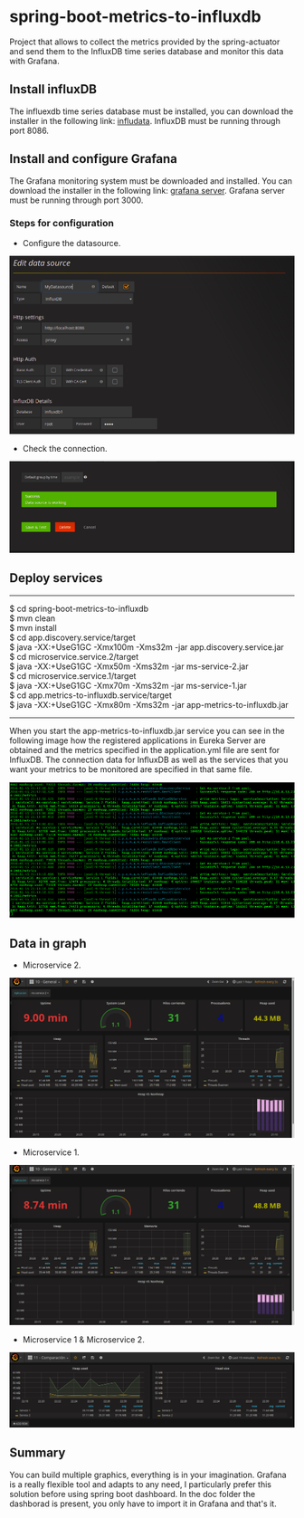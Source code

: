 # spring-boot-metrics-to-influxdb
Project that allows to collect the metrics provided by the spring-actuator and send them to the InfluxDB time series database and monitor this data with Grafana.

## Install influxDB

The influexdb time series database must be installed, you can download the installer in the following link: [infludata](https://portal.influxdata.com/downloads). InfluxDB must be running through port 8086.

## Install and configure Grafana
The Grafana monitoring system must be downloaded and installed. You can download the installer in the following link: [grafana server](https://grafana.com/grafana/download).  Grafana server must be running through port 3000.


### Steps for configuration

* Configure the datasource.

![alt](images/image1.png)

*  Check the connection.

![alt](images/image2.png)

## Deploy services

----
$ cd spring-boot-metrics-to-influxdb \
$ mvn clean \
$ mvn install \
$ cd app.discovery.service/target \
$ java -XX:+UseG1GC -Xmx100m -Xms32m -jar app.discovery.service.jar \
$ cd microservice.service.2/target \
$ java -XX:+UseG1GC -Xmx50m -Xms32m -jar ms-service-2.jar \
$ cd microservice.service.1/target \
$ java -XX:+UseG1GC -Xmx70m -Xms32m -jar ms-service-1.jar \
$ cd app.metrics-to-influxdb.service/target \
$ java -XX:+UseG1GC -Xmx80m -Xms32m -jar app-metrics-to-influxdb.jar

----
When you start the app-metrics-to-influxdb.jar service you can see in the following image how the registered applications in Eureka Server are obtained and the metrics specified in the application.yml file are sent for InfluxDB. The connection data for InfluxDB as well as the services that you want your metrics to be monitored are specified in that same file.

![alt](images/image5.png)

## Data in graph

* Microservice 2.

![alt](images/image3.png)

* Microservice 1.

![alt](images/image4.png)

* Microservice 1 & Microservice 2.

![alt](images/image7.png)

## Summary
 You can build multiple graphics, everything is in your imagination. Grafana is a really flexible tool and adapts to any need, I particularly prefer this solution before using spring boot dashboard. In the doc folder the dashborad is present, you only have to import it in Grafana and that's it.


